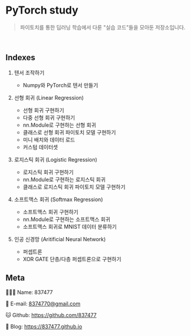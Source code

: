 # PyTorch study
> 파이토치를 통한 딥러닝 학습에서 다룬 "실습 코드"들을 모아둔 저장소입니다.

<br>

## Indexes
1. 텐서 조작하기
    - Numpy와 PyTorch로 텐서 만들기

2. 선형 회귀 (Linear Regression)
    - 선형 회귀 구현하기
    - 다중 선형 회귀 구현하기
    - nn.Module로 구현하는 선형 회귀
    - 클래스로 선형 회귀 파이토치 모델 구현하기
    - 미니 배치와 데이터 로드
    - 커스텀 데이터셋

3. 로지스틱 회귀 (Logistic Regression)
    - 로지스틱 회귀 구현하기
    - nn.Module로 구현하는 로지스틱 회귀
    - 클래스로 로지스틱 회귀 파이토치 모델 구현하기

4. 소프트맥스 회귀 (Softmax Regression)
    - 소프트맥스 회귀 구현하기
    - nn.Module로 구현하는 소프트맥스 회귀
    - 소프트맥스 회귀로 MNIST 데이터 분류하기

5. 인공 신경망 (Aritificial Neural Network)
    - 퍼셉트론
    - XOR GATE 단층/다층 퍼셉트론으로 구현하기


## Meta

🙋🏻‍♂️ Name: 837477

📧 E-mail: 8374770@gmail.com

🐱 Github: https://github.com/837477

📔 Blog: https://837477.github.io

